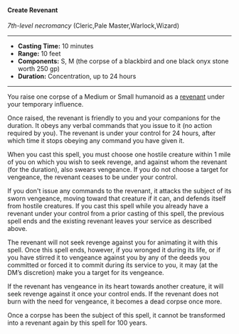 #### Create Revenant
*7th-level necromancy* (Cleric,Pale Master,Warlock,Wizard)
___
- **Casting Time:** 10 minutes
- **Range:** 10 feet
- **Components:** S, M (the corpse of a blackbird and one black onyx stone worth 250 gp)
- **Duration:** Concentration, up to 24 hours
---
You raise one corpse of a Medium or Small humanoid as a [revenant](../../Creatures/Revenant.md) under your temporary influence.

Once raised, the revenant is friendly to you and your companions for the duration. It obeys any verbal commands that you issue to it (no action required by you). The revenant is under your control for 24 hours, after which time it stops obeying any command you have given it.

When you cast this spell, you must choose one hostile creature within 1 mile of you on which you wish to seek revenge, and against whom the revenant (for the duration), also swears vengeance. If you do not choose a target for vengeance, the revenant ceases to be under your control.

If you don't issue any commands to the revenant, it attacks the subject of its sworn vengeance, moving toward that creature if it can, and defends itself from hostile creatures. If you cast this spell while you already have a revenant under your control from a prior casting of this spell, the previous spell ends and the existing revenant leaves your service as described above.

The revenant will not seek revenge against you for animating it with this spell. Once this spell ends, however, if you wronged it during its life, or if you have stirred it to vengeance against you by any of the deeds you committed or forced it to commit during its service to you, it may (at the DM’s discretion) make you a target for its vengeance.

If the revenant has vengeance in its heart towards another creature, it will seek revenge against it once your control ends. If the revenant does not burn with the need for vengeance, it becomes a dead corpse once more.

Once a corpse has been the subject of this spell, it cannot be transformed into a revenant again by this spell for 100 years.
